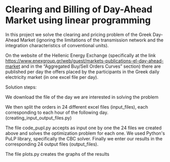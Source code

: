 <h1> Clearing and Billing of Day-Ahead Market using linear programming </h1>

In this project we solve the clearing and pricing problem of the Greek Day-Ahead Market (ignoring the limitations of the transmission network and the integration characteristics of conventional units).

On the website of the Hellenic Energy Exchange (specifically at the link https://www.enexgroup.gr/web/guest/markets-publications-el-day-ahead-market and in the “Aggregated Buy/Sell Orders Curves” section) there are published per day the offers placed by the participants in the Greek daily electricity market (in one excel file per day). 

Solution steps:

We download the file of the day we are interested in solving the problem

We then split the orders in 24 different excel files (input_files), each corresponding to each hour of the following day. (creating_input_output_files.py)

The file code_pupl.py accepts as input one by one the 24 files we created above and solves the optimization problem for each one. 
We used Python's PuLP library, specifically the CBC solver.
Finally we enter our results in the corresponding 24 output files (output_files).

The file plots.py creates the graphs of the results


